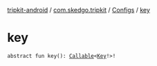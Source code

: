 [tripkit-android](../../index.md) / [com.skedgo.tripkit](../index.md) / [Configs](index.md) / [key](./key.md)

# key

`abstract fun key(): `[`Callable`](https://docs.oracle.com/javase/7/docs/api/java/util/concurrent/Callable.html)`<`[`Key`](../../skedgo.tripkit.configuration/-key/index.md)`!>!`